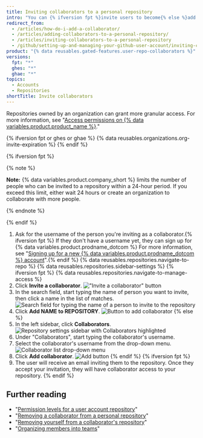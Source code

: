 ```yaml
---
title: Inviting collaborators to a personal repository
intro: "You can {% ifversion fpt %}invite users to become{% else %}add users as{% endif %} collaborators to your personal repository."
redirect_from:
  - /articles/how-do-i-add-a-collaborator/
  - /articles/adding-collaborators-to-a-personal-repository/
  - /articles/inviting-collaborators-to-a-personal-repository
  - /github/setting-up-and-managing-your-github-user-account/inviting-collaborators-to-a-personal-repository
product: "{% data reusables.gated-features.user-repo-collaborators %}"
versions:
  fpt: "*"
  ghes: "*"
  ghae: "*"
topics:
  - Accounts
  - Repositories
shortTitle: Invite collaborators
---
```


Repositories owned by an organization can grant more granular access. For more information, see "[Access permissions on {% data variables.product.product_name %}](/articles/access-permissions-on-github)."

{% ifversion fpt or ghes or ghae %}
{% data reusables.organizations.org-invite-expiration %}
{% endif %}

{% ifversion fpt %}

{% note %}

**Note:** {% data variables.product.company_short %} limits the number of people who can be invited to a repository within a 24-hour period. If you exceed this limit, either wait 24 hours or create an organization to collaborate with more people.

{% endnote %}

{% endif %}

1. Ask for the username of the person you're inviting as a collaborator.{% ifversion fpt %} If they don't have a username yet, they can sign up for {% data variables.product.prodname_dotcom %} For more information, see "[Signing up for a new {% data variables.product.prodname_dotcom %} account](/articles/signing-up-for-a-new-github-account)".{% endif %}
   {% data reusables.repositories.navigate-to-repo %}
   {% data reusables.repositories.sidebar-settings %}
   {% ifversion fpt %}
   {% data reusables.repositories.navigate-to-manage-access %}
1. Click **Invite a collaborator**.
   !["Invite a collaborator" button](/assets/images/help/repository/invite-a-collaborator-button.png)
1. In the search field, start typing the name of person you want to invite, then click a name in the list of matches.
   ![Search field for typing the name of a person to invite to the repository](/assets/images/help/repository/manage-access-invite-search-field-user.png)
1. Click **Add NAME to REPOSITORY**.
   ![Button to add collaborator](/assets/images/help/repository/add-collaborator-user-repo.png)
   {% else %}
1. In the left sidebar, click **Collaborators**.
   ![Repository settings sidebar with Collaborators highlighted](/assets/images/help/repository/user-account-repo-settings-collaborators.png)
1. Under "Collaborators", start typing the collaborator's username.
1. Select the collaborator's username from the drop-down menu.
   ![Collaborator list drop-down menu](/assets/images/help/repository/repo-settings-collab-autofill.png)
1. Click **Add collaborator**.
   ![Add button](/assets/images/help/repository/repo-settings-collab-add.png)
   {% endif %}
   {% ifversion fpt %}
1. The user will receive an email inviting them to the repository. Once they accept your invitation, they will have collaborator access to your repository.
   {% endif %}

## Further reading

- "[Permission levels for a user account repository](/articles/permission-levels-for-a-user-account-repository/#collaborator-access-for-a-repository-owned-by-a-user-account)"
- "[Removing a collaborator from a personal repository](/articles/removing-a-collaborator-from-a-personal-repository)"
- "[Removing yourself from a collaborator's repository](/articles/removing-yourself-from-a-collaborator-s-repository)"
- "[Organizing members into teams](/organizations/organizing-members-into-teams)"
